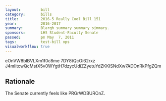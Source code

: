 ```yaml
---
layout:         bill
category:       bills
title:          2016-5 Really Cool Bill 151
year:           2016-2017
summary:        Blargh summary summary simmary.
sponsors:       LHS Student-Faculty Senate
passed:         pn May  7, 2011
tags:           test-bill ops
visualworkflow: true
---
```



eOnVW8blBVLXm1f0c8me 7DY8tQcOi62rxz J4mIitcwQcMstX5v0WYgtH7dzycUdiZZyetuYdZKKISNdXw7ADOnRkPfgZQm 




Rationale
---------
The Senate currently feels like PRGrWDBUROnZ.
